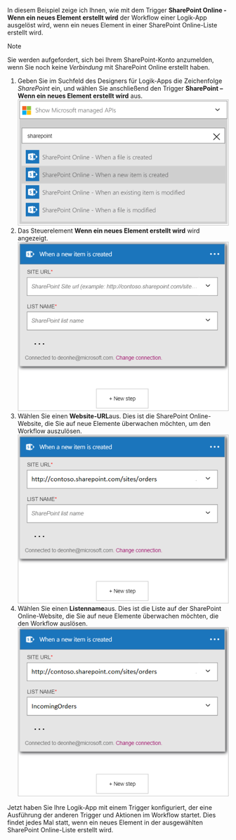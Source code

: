 In diesem Beispiel zeige ich Ihnen, wie mit dem Trigger **SharePoint Online - Wenn ein neues Element erstellt wird** der Workflow einer Logik-App ausgelöst wird, wenn ein neues Element in einer SharePoint Online-Liste erstellt wird.

> [!NOTE]
> Sie werden aufgefordert, sich bei Ihrem SharePoint-Konto anzumelden, wenn Sie noch keine *Verbindung* mit SharePoint Online erstellt haben.  
> 
> 

1. Geben Sie im Suchfeld des Designers für Logik-Apps die Zeichenfolge *SharePoint* ein, und wählen Sie anschließend den Trigger **SharePoint – Wenn ein neues Element erstellt wird** aus.  
   ![SharePoint Online-Trigger – Abbildung](./media/connectors-create-api-sharepointonline/trigger-1.png)  
2. Das Steuerelement **Wenn ein neues Element erstellt wird** wird angezeigt.  
   ![SharePoint Online-Trigger – Abbildung 2](./media/connectors-create-api-sharepointonline/trigger-2.png)   
3. Wählen Sie einen **Website-URL**aus. Dies ist die SharePoint Online-Website, die Sie auf neue Elemente überwachen möchten, um den Workflow auszulösen.  
   ![SharePoint Online-Trigger – Abbildung 3](./media/connectors-create-api-sharepointonline/trigger-3.png)   
4. Wählen Sie einen **Listenname**aus. Dies ist die Liste auf der SharePoint Online-Website, die Sie auf neue Elemente überwachen möchten, die den Workflow auslösen.  
   ![SharePoint Online-Trigger – Abbildung 4](./media/connectors-create-api-sharepointonline/trigger-4.png)   

Jetzt haben Sie Ihre Logik-App mit einem Trigger konfiguriert, der eine Ausführung der anderen Trigger und Aktionen im Workflow startet. Dies findet jedes Mal statt, wenn ein neues Element in der ausgewählten SharePoint Online-Liste erstellt wird.  

